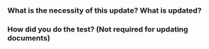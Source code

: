 ### What is the necessity of this update? What is updated?

### How did you do the test? (Not required for updating documents)
